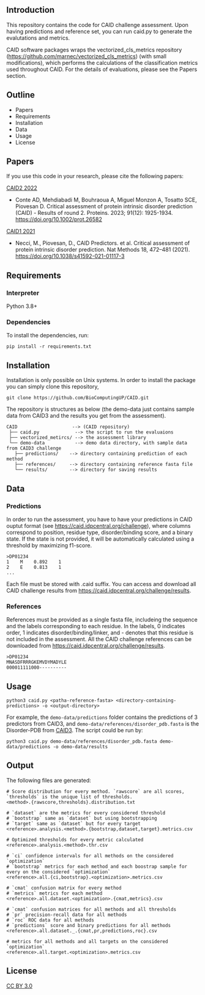 ## Introduction
This repository contains the code for CAID challenge assessment. Upon having predictions and reference set, you can run caid.py to generate the evalutations and metrics. 

CAID software packages wraps the vectorized_cls_metrics repository (https://github.com/marnec/vectorized_cls_metrics) (with small modifications), 
which performs the calculations of the classification metrics used throughout CAID. For the details of evaluations, please see the Papers section. 


## Outline
* Papers
* Requirements
* Installation
* Data
* Usage
* License

## Papers
If you use this code in your research, please cite the following papers:

[CAID2 2022](https://onlinelibrary.wiley.com/doi/full/10.1002/prot.26582)
- Conte AD, Mehdiabadi M, Bouhraoua A, Miguel Monzon A, Tosatto SCE, Piovesan D. Critical assessment of protein intrinsic disorder prediction (CAID) - Results of round 2. Proteins. 2023; 91(12): 1925-1934. https://doi.org/10.1002/prot.26582   

[CAID1 2021](https://www.nature.com/articles/s41592-021-01117-3)
- Necci, M., Piovesan, D., CAID Predictors. et al. Critical assessment of protein intrinsic disorder prediction. Nat Methods 18, 472–481 (2021). https://doi.org/10.1038/s41592-021-01117-3


## Requirements
### Interpreter
Python 3.8+

### Dependencies
To install the dependencies, run: 
```
pip install -r requirements.txt
```

## Installation
Installation is only possible on Unix systems. In order to install the package you can simply clone this repository, 

```
git clone https://github.com/BioComputingUP/CAID.git
```

The repository is structures as below (the demo-data just contains sample data from CAID3 and the results you get from the assessment).
```
CAID                    --> (CAID repository)
 ├── caid.py             --> the script to run the evaluaions
 ├── vectorized_metircs/ --> the assessment library 
 └── demo-data           --> demo data directory, with sample data from CAID3 challenge  
   ├── predictions/    --> directory containing prediction of each method
   ├── references/     --> directory containing reference fasta file 
   └── results/        --> directory for saving results
```

## Data

### Predictions
In order to run the assessment, you have to have your predictions in CAID ouptut format (see https://caid.idpcentral.org/challenge), where columns correspond to position, residue type, disorder/binding score, and a binary state. If the state is not provided, it will be automatically calculated using a threshold by maximizing f1-score.  

```
>DP01234
1    M    0.892    1
2    E    0.813    1
...
```
Each file must be stored with .caid suffix. You can access and download all CAID challenge results from https://caid.idpcentral.org/challenge/results. 


### References
References must be provided as a single fasta file, includeing the sequence and the labels corresponding to each residue. In the labels, 0 indicates order, 1 indicates disorder/binding/linker, and - denotes that this residue is not included in the assessment. All the CAID challenge references can be downloaded from https://caid.idpcentral.org/challenge/results.

```
>DP01234
MNASDFRRRGKEMVDYMADYLE
000011111000----------
```

## Usage
```
python3 caid.py <patha-reference-fasta> <directory-containing-predictions> -o <output-directory>
```
For example, the `demo-data/predictions` folder contains the predictions of 3 predictors from CAID3, and `demo-data/references/disorder_pdb.fasta` is the Disorder-PDB from [CAID3](https://caid.idpcentral.org/challenge/results). The script could be run by: 

```
python3 caid.py demo-data/references/disorder_pdb.fasta demo-data/predictions -o demo-data/results
```

## Output

The following files are generated:

```text
# Score distribution for every method. `rawscore` are all scores, `thresholds` is the unique list of thresholds.
<method>.{rawscore,thresholds}.distribution.txt

# `dataset` are the metrics for every considered threshold
# `bootstrap` same as `dataset` but using bootstrapping
# `target` same as `dataset` but for every target
<reference>.analysis.<method>.{bootstrap,dataset,target}.metrics.csv

# Optimized thresholds for every metric calculated
<reference>.analysis.<method>.thr.csv

# `ci` confidence intervals for all methods on the considered `optimization`
# `bootstrap` metrics for each method and each boostrap sample for every on the considered `optimization`  
<reference>.all.{ci,bootstrap}.<optimization>.metrics.csv

# `cmat` confusion matrix for every method
# `metrics` metrics for each method
<reference>.all.dataset.<optimization>.{cmat,metrics}.csv

# `cmat` confusion matrices for all methods and all thresholds
# `pr` precision-recall data for all methods
# `roc` ROC data for all methods
# `predictions` score and binary predictions for all methods
<reference>.all.dataset._.{cmat,pr,predictions,roc}.csv

# metrics for all methods and all targets on the considered `optimization`
<reference>.all.target.<optimization>.metrics.csv

```

## License
[CC BY 3.0](https://creativecommons.org/licenses/by/3.0/)